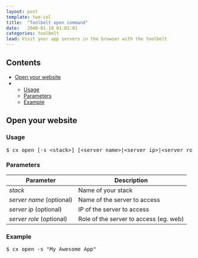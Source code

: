 ```yaml
---
layout: post
template: two-col
title:  "Toolbelt open command"
date:   2040-01-18 01:01:01
categories: toolbelt
lead: Visit your app servers in the browser with the toolbelt
---
```


<h2>Contents</h2>
<ul class="page-toc">
<li><a href="#open">Open your website</a></li>
    <li>
        <ul>
            <li><a href="#z-usage">Usage</a></li>
            <li><a href="#z-params">Parameters</a></li>            
            <li><a href="#z-example">Example</a></li>
        </ul>
    </li>   
</ul>


<h2 id="open">Open your website</h2>
<h3 id="z-usage">Usage</h3>

<pre class="prettyprint">
$ cx open [-s &lt;stack&gt;] [&lt;server name&gt;|&lt;server ip&gt;|&lt;server role&gt;]
</pre>

<h3 id="z-params">Parameters</h3>
<table class='table table-bordered table-striped table-small'>
    <thead>
        <tr>
            <th align="center">Parameter</th>
            <th align="center">Description</th>
        </tr>
    </thead>
    <tbody>
        <tr>
            <td><i>stack</i></td>
            <td>Name of your stack</td>
        </tr>
        <tr>
            <td><i>server name</i> (optional)</td>
            <td>Name of the server to access</td>
        </tr>
        <tr>
            <td><i>server ip</i> (optional)</td>
            <td>IP of the server to access</td>
        </tr>
        <tr>
            <td><i>server role</i> (optional)</td>
            <td>Role of the server to access (eg. web)</td>
        </tr>
    </tbody>
</table>

<h3 id="z-example">Example</h3>

<pre class="prettyprint">
$ cx open -s "My Awesome App"
</pre>